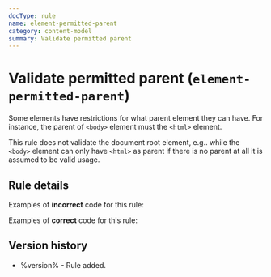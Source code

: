 ```yaml
---
docType: rule
name: element-permitted-parent
category: content-model
summary: Validate permitted parent
---
```


# Validate permitted parent (`element-permitted-parent`)

Some elements have restrictions for what parent element they can have.
For instance, the parent of `<body>` element must the `<html>` element.

This rule does not validate the document root element, e.g.. while the `<body>` element can only have `<html>` as parent if there is no parent at all it is assumed to be valid usage.

## Rule details

Examples of **incorrect** code for this rule:

<validate name="incorrect" rules="element-permitted-parent">
    <!-- <title> must have <head> as parent -->
    <div>
        <title>Lorem ipsum</title>
    </div>
</validate>

Examples of **correct** code for this rule:

<validate name="correct" rules="element-permitted-parent">
    <head>
        <title>Lorem ipsum</title>
    </head>
</validate>

## Version history

- %version% - Rule added.
